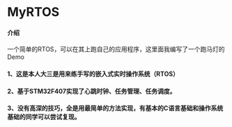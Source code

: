# MyRTOS

#### 介绍
一个简单的RTOS，可以在其上跑自己的应用程序，这里面我编写了一个跑马灯的Demo

#### 1、这是本人大三是用来练手写的嵌入式实时操作系统（RTOS）

#### 2、基于STM32F407实现了心跳时钟、任务管理、任务调度。

#### 3、没有高深的技巧，全是用最简单的方法实现，有基本的C语言基础和操作系统基础的同学可以尝试复现。
